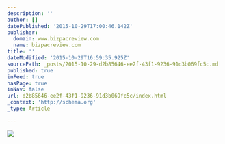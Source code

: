 ```yaml
---
description: ''
author: []
datePublished: '2015-10-29T17:00:46.142Z'
publisher:
  domain: www.bizpacreview.com
  name: bizpacreview.com
title: ''
dateModified: '2015-10-29T16:59:35.925Z'
sourcePath: _posts/2015-10-29-d2b85646-ee2f-43f1-9236-91d3b069fc5c.md
published: true
inFeed: true
hasPage: true
inNav: false
url: d2b85646-ee2f-43f1-9236-91d3b069fc5c/index.html
_context: 'http://schema.org'
_type: Article

---
```

![](http://www.bizpacreview.com/wp-content/uploads/2015/10/frank-luntz.jpg)